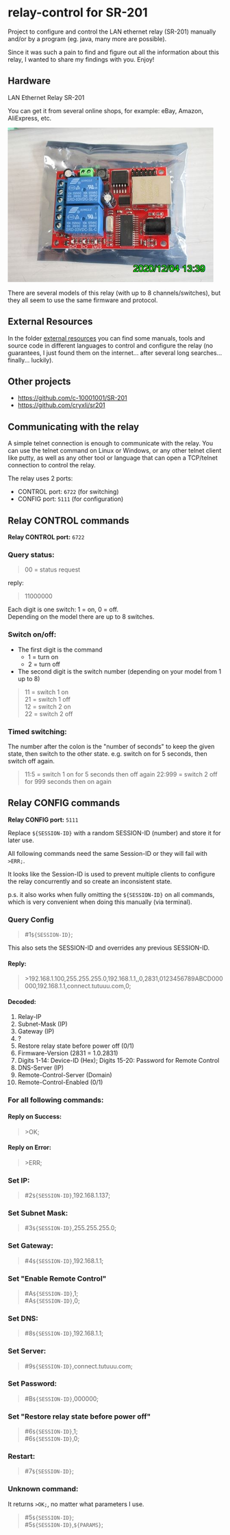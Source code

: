 # relay-control for SR-201
Project to configure and control the LAN ethernet relay (SR-201) manually
and/or by a program (eg. java, many more are possible).

Since it was such a pain to find and figure out all the information about this relay,
I wanted to share my findings with you. Enjoy!

## Hardware
LAN Ethernet Relay SR-201

You can get it from several online shops, for example: eBay, Amazon, AliExpress, etc.

![SR-201 Hardware](external%20resources/manuals/SR-201%20Hardware.jpg)

There are several models of this relay (with up to 8 channels/switches),
but they all seem to use the same firmware and protocol.

## External Resources
In the folder [external resources](external%20resources) you can find some manuals,
tools and source code in different languages to control and configure the relay
(no guarantees, I just found them on the internet... after several long searches... finally... luckily).

## Other projects
* https://github.com/c-10001001/SR-201
* https://github.com/cryxli/sr201

## Communicating with the relay

A simple telnet connection is enough to communicate with the relay.
You can use the telnet command on Linux or Windows, or any other telnet client like putty,
as well as any other tool or language that can open a TCP/telnet connection to control the relay.

The relay uses 2 ports:
* CONTROL port: `6722` (for switching)
* CONFIG port: `5111` (for configuration)

## Relay CONTROL commands
**Relay CONTROL port:** `6722`

### Query status:
> 00 = status request  

reply: 
> 11000000

Each digit is one switch: 1 = on, 0 = off.  
Depending on the model there are up to 8 switches.

### Switch on/off:

* The first digit is the command
  * 1 = turn on
  * 2 = turn off
* The second digit is the switch number (depending on your model from 1 up to 8)

> 11  = switch 1 on  
> 21  = switch 1 off  
> 12  = switch 2 on  
> 22  = switch 2 off

### Timed switching:
The number after the colon is the "number of seconds" to keep the given state, then switch to the other state.
e.g. switch on for 5 seconds, then switch off again.

> 11:5 = switch 1 on for 5 seconds then off again
> 22:999 = switch 2 off for 999 seconds then on again

## Relay CONFIG commands

**Relay CONFIG port:** `5111`

Replace `${SESSION-ID}` with a random SESSION-ID (number) and store it for later use.

All following commands need the same Session-ID or they will fail with `>ERR;`.

It looks like the Session-ID is used to prevent multiple clients to configure
the relay concurrently and so create an inconsistent state.

p.s. it also works when fully omitting the `${SESSION-ID}` on all commands,
which is very convenient when doing this manually (via terminal).

### Query Config
> #1`${SESSION-ID}`;

This also sets the SESSION-ID and overrides any previous SESSION-ID.

#### Reply:
> &gt;192.168.1.100,255.255.255.0,192.168.1.1,,0,2831,0123456789ABCD000000,192.168.1.1,connect.tutuuu.com,0;

#### Decoded:
1. Relay-IP
2. Subnet-Mask (IP)
3. Gateway (IP)
4. ?
5. Restore relay state before power off (0/1)
6. Firmware-Version (2831 = 1.0.2831)
7. Digits 1-14: Device-ID (Hex); Digits 15-20: Password for Remote Control
8. DNS-Server (IP)
9. Remote-Control-Server (Domain)
10. Remote-Control-Enabled (0/1)

### For all following commands:

#### Reply on Success:
> &gt;OK;

#### Reply on Error:
> &gt;ERR;

### Set IP:
> #2`${SESSION-ID}`,192.168.1.137;

### Set Subnet Mask:
> #3`${SESSION-ID}`,255.255.255.0;

### Set Gateway:
> #4`${SESSION-ID}`,192.168.1.1;

### Set "Enable Remote Control"
> #A`${SESSION-ID}`,1;  
> #A`${SESSION-ID}`,0;

### Set DNS:
> #8`${SESSION-ID}`,192.168.1.1;

### Set Server:
> #9`${SESSION-ID}`,connect.tutuuu.com;

### Set Password:
> #B`${SESSION-ID}`,000000;

### Set "Restore relay state before power off"
> #6`${SESSION-ID}`,1;  
> #6`${SESSION-ID}`,0;

### Restart:
> #7`${SESSION-ID}`;

### Unknown command:  
It returns `>OK;`, no matter what parameters I use.
> #5`${SESSION-ID}`;  
> #5`${SESSION-ID}`,`${PARAMS}`;
